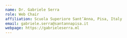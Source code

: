 ```yaml
---
name: Dr. Gabriele Serra
role: Web Chair
affiliation: Scuola Superiore Sant’Anna, Pisa, Italy
email: gabriele.serra@santannapisa.it
webpage: https://gabrieleserra.ml
---
```

